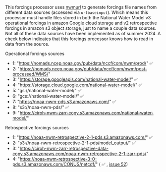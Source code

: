 This forcings processor uses [nwmurl](https://github.com/CIROH-UA/nwmurl) to generate forcings file names from different data sources (accessed via `urlbaseinput`). Which means this processor must handle files stored in both the National Water Model v3 operational forcings in amazon Google cloud storage and v2 retrospective forcings in amazon s3 object storage, just to name a couple data sources. Not all of these data sources have been implemented as of summer 2024. A check below indicates that this forcings processor knows how to read in data from the source. 

Operational forcings sources
* 1: "https://nomads.ncep.noaa.gov/pub/data/nccf/com/nwm/prod/" :white_check_mark:
* 2: "https://nomads.ncep.noaa.gov/pub/data/nccf/com/nwm/post-processed/WMS/"
* 3: "https://storage.googleapis.com/national-water-model/" :white_check_mark:
* 4: "https://storage.cloud.google.com/national-water-model/" :white_check_mark:
* 5: "gs://national-water-model/" :white_check_mark:
* 6: "gcs://national-water-model/" :white_check_mark:
* 7: "https://noaa-nwm-pds.s3.amazonaws.com/" :white_check_mark:
* 8: "s3://noaa-nwm-pds/" :white_check_mark:
* 9: "https://ciroh-nwm-zarr-copy.s3.amazonaws.com/national-water-model/"

Retrospective forcings sources
* 1: "https://noaa-nwm-retrospective-2-1-pds.s3.amazonaws.com/" :white_check_mark:
* 2: "s3://noaa-nwm-retrospective-2-1-pds/model_output/" :white_check_mark:
* 3: "https://ciroh-nwm-zarr-retrospective-data-copy.s3.amazonaws.com/noaa-nwm-retrospective-2-1-zarr-pds/"
* 4: "https://noaa-nwm-retrospective-3-0-pds.s3.amazonaws.com/CONUS/netcdf/" ( :white_check_mark: , [issue 52](https://github.com/CIROH-UA/nwmurl/issues/52))
